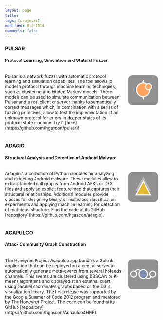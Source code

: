```yaml
---
layout: page
title:
tags: [projects]
modified: 8-8-2014
comments: false
---
```


### PULSAR
#### Protocol Learning, Simulation and Stateful Fuzzer
<img class="project-img" src="../images/icon_pulsar.png" style="width:100px;height:100x;float:right;margin:0px 0px 90px 20px;padding:20px 0px 0px 0px">
<br>
Pulsar is a network fuzzer with automatic protocol learning and simulation capabilites. The tool allows to model a protocol through machine learning techniques, such as clustering and hidden Markov models. These models can be used to simulate communication between Pulsar and a real client or server thanks to semantically correct messages which, in combination with a series of fuzzing primitives, allow to test the implementation of an unknown protocol for errors in deeper states of its protocol state machine. Try it [here](https://github.com/hgascon/pulsar)!
<br><br>

### ADAGIO
#### Structural Analysis and Detection of Android Malware
<img class="project-img" src="../images/icon_adagio.png" style="width:100px;height:100x;float:right;margin:0px 0px 90px 20px;padding:20px 0px 0px 0px">
<br>
Adagio is a collection of Python modules for analyzing and detecting Android malware. These modules allow to extract labeled call graphs from Android APKs or DEX files and apply an explicit feature map that captures their structural relationships. Additional modules provide classes for designing binary or multiclass classification experiments and applying machine learning for detection of malicious structure. Find the code at its GitHub [repository](https://github.com/hgascon/adagio). 
<br><br>

### ACAPULCO
#### Attack Community Graph Construction
<img class="project-img" src="../images/icon_acapulco.png" style="width:100px;height:100x;float:right;margin:0px 0px 90px 20px;padding:20px 0px 0px 0px">
<br>
The Honeynet Project Acapulco app bundles a Splunk application that can be deployed on a central server to automatically generate meta-events from several hpfeeds channels. This events are clustered using DBSCAN or K-means algorithms and displayed at an external client using parallel coordinates graphs based on the D3.js visualization library. The first release was supported by the Google Summer of Code 2012 program and mentored by The Honeynet Project. The code can be found at its GitHub [repository](https://github.com/hgascon/Acapulco4HNP).
